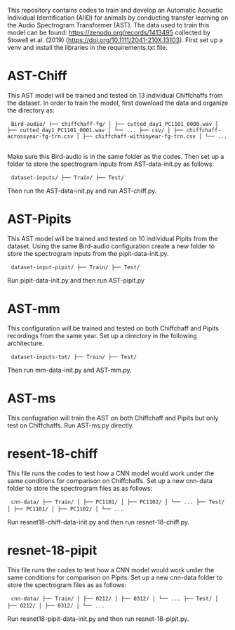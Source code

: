 This repository contains codes to train and develop an Automatic Acoustic Individual Identification (AIID) for animals by conducting transfer learning on the Audio Spectrogram Transformer (AST). 
The data used to train this model can be found: https://zenodo.org/records/1413495 collected by Stowell et al. (2019) (https://doi.org/10.1111/2041-210X.13103).
First set up a venv and install the libraries in the requirements.txt file. 

# AST-Chiff
This AST model will be trained and tested on 13 individual Chiffchaffs from the dataset. In order to train the model, first download the data and organize the directory as:

<pre> <code>Bird-audio/ ├── chiffchaff-fg/ │ ├── cutted_day1_PC1101_0000.wav │ ├── cutted_day1_PC1101_0001.wav │ └── ... ├── csv/ │ ├── chiffchaff-acrossyear-fg-trn.csv │ ├── chiffchaff-withinyear-fg-trn.csv │ └── ... </code> </pre>
Make sure this Bird-audio is in the same folder as the codes.
Then set up a folder to store the spectrogram inputs from AST-data-init.py as follows:
<pre> <code>dataset-inputs/ ├── Train/ ├── Test/ </code> </pre>
Then run the AST-data-init.py and run AST-chiff.py.

# AST-Pipits
This AST model will be trained and tested on 10 individual Pipits from the dataset. Using the same Bird-audio configuration create a new folder to store the spectrogram inputs from the pipit-data-init.py. 

<pre> <code>dataset-input-pipit/ ├── Train/ ├── Test/ </code> </pre>

Run pipit-data-init.py and then run AST-pipit.py

# AST-mm

This configuration will be trained and tested on both Chiffchaff and Pipits recordings from the same year. Set up a directory in the following architecture. 

<pre> <code>dataset-inputs-tot/ ├── Train/ ├── Test/ </code> </pre>

Then run mm-data-init.py and AST-mm.py.

# AST-ms

This confugration will train the AST on both Chiffchaff and Pipits but only test on Chiffchaffs. Run AST-ms.py directly. 

# resent-18-chiff

This file runs the codes to test how a CNN model would work under the same conditions for comparison on Chiffchaffs. 
Set up a new cnn-data folder to store the spectrogram files as as follows:

<pre> <code>cnn-data/ ├── Train/ │ ├── PC1101/ │ ├── PC1102/ │ └── ... ├── Test/ │ ├── PC1101/ │ ├── PC1102/ │ └── ... </code> </pre>
Run resnet18-chiff-data-init.py and then run resnet-18-chiff.py.

# resnet-18-pipit
This file runs the codes to test how a CNN model would work under the same conditions for comparison on Pipits. 
Set up a new cnn-data folder to store the spectrogram files as as follows:

<pre> <code>cnn-data/ ├── Train/ │ ├── 0212/ │ ├── 0312/ │ └── ... ├── Test/ │ ├── 0212/ │ ├── 0312/ │ └── ... </code> </pre>

Run resnet18-pipit-data-init.py and then run resnet-18-pipit.py.


